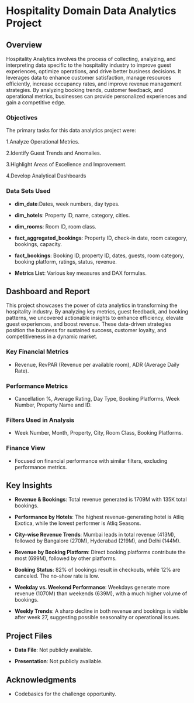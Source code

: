 
# Hospitality Domain Data Analytics Project

## Overview

Hospitality Analytics involves the process of collecting, analyzing, and interpreting data specific to the hospitality industry to improve guest experiences, optimize operations, and drive better business decisions. It leverages data to enhance customer satisfaction, manage resources efficiently, increase occupancy rates, and improve revenue management strategies. By analyzing booking trends, customer feedback, and operational metrics, businesses can provide personalized experiences and gain a competitive edge.


### Objectives

The primary tasks for this data analytics project were:

1.Analyze Operational Metrics.

2.Identify Guest Trends and Anomalies.

3.Highlight Areas of Excellence and Improvement.

4.Develop Analytical Dashboards

### Data Sets Used
- **dim_date**:Dates, week numbers, day types.

- **dim_hotels**: Property ID, name, category, cities.

- **dim_rooms**: Room ID, room class.

- **fact_aggregated_bookings**: Property ID, check-in date, room category, bookings, capacity.

- **fact_bookings**: Booking ID, property ID, dates, guests, room category, booking platform, ratings, status, revenue.

- **Metrics List**: Various key measures and DAX formulas.

## Dashboard and Report
This project showcases the power of data analytics in transforming the hospitality industry. By analyzing key metrics, guest feedback, and booking patterns, we uncovered actionable insights to enhance efficiency, elevate guest experiences, and boost revenue. These data-driven strategies position the business for sustained success, customer loyalty, and competitiveness in a dynamic market.


### Key Financial Metrics
- Revenue, RevPAR (Revenue per available room), ADR (Average Daily Rate).

### Performance Metrics
- Cancellation %, Average Rating, Day Type, Booking Platforms, Week Number, Property Name and ID.

### Filters Used in Analysis
- Week Number, Month, Property, City, Room Class, Booking Platforms.

### Finance View
- Focused on financial performance with similar filters, excluding performance metrics.

## Key Insights
- **Revenue & Bookings**:
Total revenue generated is 1709M with 135K total bookings.

- **Performance by Hotels**:
The highest revenue-generating hotel is Atliq Exotica, while the lowest performer is Atliq Seasons.

- **City-wise Revenue Trends**:
Mumbai leads in total revenue (413M), followed by Bangalore (270M), Hyderabad (219M), and Delhi (144M).

- **Revenue by Booking Platform**:
Direct booking platforms contribute the most (699M), followed by other platforms.

- **Booking Status**:
82% of bookings result in checkouts, while 12% are canceled. The no-show rate is low.

- **Weekday vs. Weekend Performance**:
Weekdays generate more revenue (1070M) than weekends (639M), with a much higher volume of bookings.

- **Weekly Trends**:
A sharp decline in both revenue and bookings is visible after week 27, suggesting possible seasonality or operational issues.


## Project Files
- **Data File**: Not publicly available.

- **Presentation**: Not publicly available.

## Acknowledgments
- Codebasics for the challenge opportunity.
